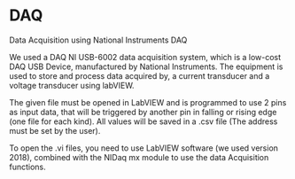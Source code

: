 # DAQ
Data Acquisition using National Instruments DAQ

We used a DAQ NI USB-6002 data acquisition system, which is a low-cost DAQ USB Device, manufactured by National Instruments. The equipment is used to store and process data acquired by, a current transducer and a voltage transducer using labVIEW.

The given file must be opened in LabVIEW and is programmed to use 2 pins as input data, that will be triggered by another pin in falling or rising edge (one file for each kind). All values will be saved in a .csv file (The address must be set by the user).

To open the .vi files, you need to use LabVIEW software (we used version 2018), combined with the NIDaq mx module to use the data Acquisition functions.
